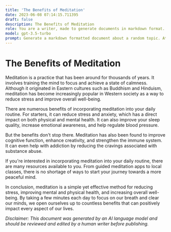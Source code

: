 ```yaml
---
title: 'The Benefits of Meditation'
date: 2023-06-08 07:14:15.711395
draft: false
description: The Benefits of Meditation
role: You are a writer, made to generate documents in markdown format. It is very important that all of the documents you generate are in valid markdown format.
model: gpt-3.5-turbo
prompt: Generate a markdown formatted document about a random topic. At the bottom, include a disclaimer explaining that the document was generated by you. The first line of the document should be the title. Make sure that the entire document is in proper markdown format, using a mix of various tags to make the document visually appealing.
---
```


# The Benefits of Meditation

Meditation is a practice that has been around for thousands of years. It involves training the mind to focus and achieve a state of calmness. Although it originated in Eastern cultures such as Buddhism and Hinduism, meditation has become increasingly popular in Western society as a way to reduce stress and improve overall well-being. 

There are numerous benefits of incorporating meditation into your daily routine. For starters, it can reduce stress and anxiety, which has a direct impact on both physical and mental health. It can also improve your sleep quality, increase emotional awareness, and help regulate blood pressure.

But the benefits don't stop there. Meditation has also been found to improve cognitive function, enhance creativity, and strengthen the immune system. It can even help with addiction by reducing the cravings associated with substance abuse.

If you're interested in incorporating meditation into your daily routine, there are many resources available to you. From guided meditation apps to local classes, there is no shortage of ways to start your journey towards a more peaceful mind.

In conclusion, meditation is a simple yet effective method for reducing stress, improving mental and physical health, and increasing overall well-being. By taking a few minutes each day to focus on our breath and clear our minds, we open ourselves up to countless benefits that can positively impact every aspect of our lives.

*Disclaimer: This document was generated by an AI language model and should be reviewed and edited by a human writer before publishing.*